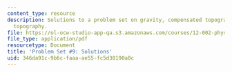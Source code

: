 ```yaml
---
content_type: resource
description: Solutions to a problem set on gravity, compensated topography, and uncompensated
  topography.
file: https://ol-ocw-studio-app-qa.s3.amazonaws.com/courses/12-002-physics-and-chemistry-of-the-terrestrial-planets-fall-2008/346da91c9b6cfaaaae55fc5d30190a0c_MIT12_002f08_ps09_solutions.pdf
file_type: application/pdf
resourcetype: Document
title: 'Problem Set #9: Solutions'
uid: 346da91c-9b6c-faaa-ae55-fc5d30190a0c
---
```


